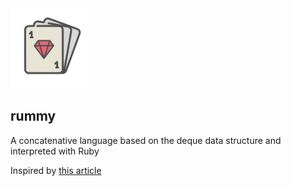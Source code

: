 <img src="./avatar.png" width="128px">

## rummy

A concatenative language based on the deque data structure and interpreted with Ruby

Inspired by [this article](https://concatenative.org/wiki/view/Deque)
